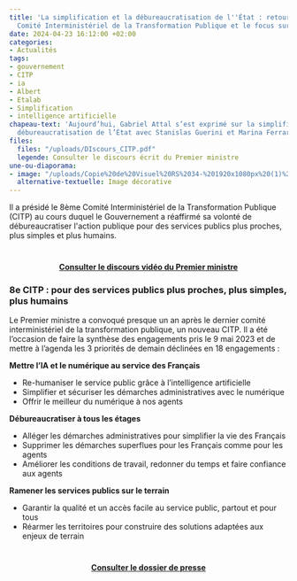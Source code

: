 ```yaml
---
title: 'La simplification et la débureaucratisation de l''État : retour sur le 8e
  Comité Interministériel de la Transformation Publique et le focus sur l’IA'
date: 2024-04-23 16:12:00 +02:00
categories:
- Actualités
tags:
- gouvernement
- CITP
- ia
- Albert
- Etalab
- Simplification
- intelligence artificielle
chapeau-text: 'Aujourd’hui, Gabriel Attal s’est exprimé sur la simplification et la
  débureaucratisation de l’État avec Stanislas Guerini et Marina Ferrari. '
files:
  files: "/uploads/DIscours_CITP.pdf"
  legende: Consulter le discours écrit du Premier ministre
une-ou-diaporama:
- image: "/uploads/Copie%20de%20Visuel%20RS%2034-%201920x1080px%20(1)%20(1).png"
  alternative-textuelle: Image décorative
---
```


Il a présidé le 8ème Comité Interministériel de la Transformation Publique (CITP) au cours duquel le Gouvernement a réaffirmé sa volonté de débureaucratiser l'action publique pour des services publics plus proches, plus simples et plus humains.


<div align="center" style="margin-bottom: 15px; margin-top: 40px"><a href="https://www.youtube.com/watch?v=tyHC88mGxUw" class="button" title="Consulter le discours vidéo du Premier ministre - Lien externe"><b>Consulter le discours vidéo du Premier ministre</b></a></div>


### 8e CITP : pour des services publics plus proches, plus simples, plus humains

Le Premier ministre a convoqué presque un an après le dernier comité interministériel de la transformation publique, un nouveau CITP. Il a été l’occasion de faire la synthèse des engagements pris le 9 mai 2023 et de mettre à l’agenda les 3 priorités de demain déclinées en 18 engagements :

**Mettre l’IA et le numérique au service des Français**
* Re-humaniser le service public grâce à l’intelligence artificielle
* Simplifier et sécuriser les démarches administratives avec le numérique
* Offrir le meilleur du numérique à nos agents

**Débureaucratiser à tous les étages**
* Alléger les démarches administratives pour simplifier la vie des Français
* Supprimer les démarches superflues pour les Français comme pour les agents
* Améliorer les conditions de travail, redonner du temps et faire confiance aux agents

**Ramener les services publics sur le terrain**
* Garantir la qualité et un accès facile au service public, partout et pour tous
* Réarmer les territoires pour construire des solutions adaptées aux enjeux de terrain


<div align="center" style="margin-bottom: 15px; margin-top: 40px"><a href="https://www.modernisation.gouv.fr/presse/8e-comite-interministeriel-de-la-transformation-publique" class="button" title="Consulter le dossier de presse - Lien externe"><b>Consulter le dossier de presse</b></a></div>
